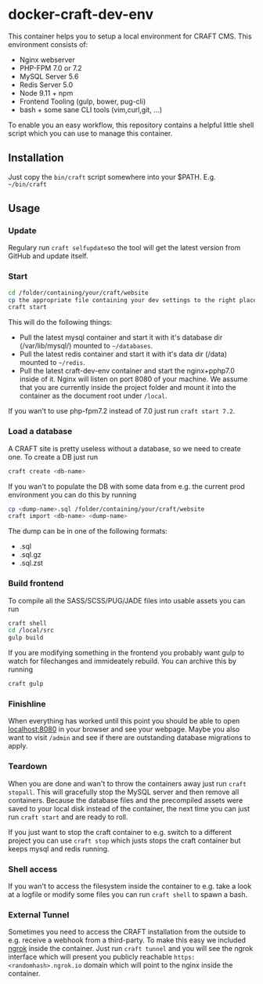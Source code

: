 # docker-craft-dev-env

This container helps you to setup a local environment for CRAFT CMS. This environment consists of:

- Nginx webserver
- PHP-FPM 7.0 or 7.2
- MySQL Server 5.6
- Redis Server 5.0
- Node 9.11 + npm
- Frontend Tooling (gulp, bower, pug-cli)
- bash + some sane CLI tools (vim,curl,git, ...)

To enable you an easy workflow, this repository contains a helpful little shell script which you can use to manage this container.

## Installation

Just copy the `bin/craft` script somewhere into your $PATH. E.g. `~/bin/craft`

## Usage


### Update

Regulary run `craft selfupdate`so the tool will get the latest version from GitHub and update itself.

### Start

```bash
cd /folder/containing/your/craft/website
cp the appropriate file containing your dev settings to the right place (.env.local or db.local.php depending on CRAFT version)
craft start
```

This will do the following things:

- Pull the latest mysql container and start it with it's database dir (/var/lib/mysql/) mounted to `~/databases`.
- Pull the latest redis container and start it with it's data dir (/data) mounted to `~/redis`.
- Pull the latest craft-dev-env container and start the nginx+pphp7.0 inside of it. Nginx will listen on port 8080 of your machine. We assume that you are currently inside the project folder and mount it into the container as the document root under `/local`.

If you wan't to use php-fpm7.2 instead of 7.0 just run `craft start 7.2`.

### Load a database

A CRAFT site is pretty useless without a database, so we need to create one. To create a DB just run

```bash
craft create <db-name>
```

If you wan't to populate the DB with some data from e.g. the current prod environment you can do this by running

```bash
cp <dump-name>.sql /folder/containing/your/craft/website
craft import <db-name> <dump-name>
```

The dump can be in one of the following formats:
  - .sql
  - .sql.gz
  - .sql.zst

### Build frontend

To compile all the SASS/SCSS/PUG/JADE files into usable assets you can run

```bash
craft shell
cd /local/src
gulp build
```

If you are modifying something in the frontend you probably want gulp to watch for filechanges and immideately rebuild. You can
archive this by running

```bash
craft gulp
```

### Finishline

When everything has worked until this point you should be able to open [localhost:8080](http://localhost:8080) in
your browser and see your webpage. Maybe you also want to visit `/admin` and see if there are outstanding database
migrations to apply.

### Teardown

When you are done and wan't to throw the containers away just run `craft stopall`. This will gracefully stop the MySQL
server and then remove all containers. Because the database files and the precompiled assets were saved to your
local disk instead of the container, the next time you can just run `craft start` and are ready to roll.

If you just want to stop the craft container to e.g. switch to a different project you can use `craft stop` which justs
stops the craft container but keeps mysql and redis running.

### Shell access

If you wan't to access the filesystem inside the container to e.g. take a look at a logfile or modify some files you
can run `craft shell` to spawn a bash.

### External Tunnel

Sometimes you need to access the CRAFT installation from the outside to e.g. receive a webhook from a third-party. To
make this easy we included [ngrok](https://ngrok.com) inside the container. Just run `craft tunnel` and you will see
the ngrok interface which will present you publicly reachable `https:<randomhash>.ngrok.io` domain which will point
to the nginx inside the container.

